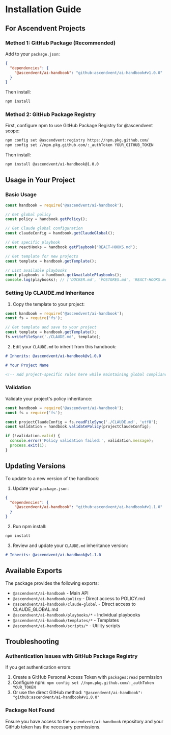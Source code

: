 # Installation Guide

## For Ascendvent Projects

### Method 1: GitHub Package (Recommended)

Add to your `package.json`:

```json
{
  "dependencies": {
    "@ascendvent/ai-handbook": "github:ascendvent/ai-handbook#v1.0.0"
  }
}
```

Then install:
```bash
npm install
```

### Method 2: GitHub Package Registry

First, configure npm to use GitHub Package Registry for @ascendvent scope:

```bash
npm config set @ascendvent:registry https://npm.pkg.github.com/
npm config set //npm.pkg.github.com/:_authToken YOUR_GITHUB_TOKEN
```

Then install:
```bash
npm install @ascendvent/ai-handbook@1.0.0
```

## Usage in Your Project

### Basic Usage

```javascript
const handbook = require('@ascendvent/ai-handbook');

// Get global policy
const policy = handbook.getPolicy();

// Get Claude global configuration
const claudeConfig = handbook.getClaudeGlobal();

// Get specific playbook
const reactHooks = handbook.getPlaybook('REACT-HOOKS.md');

// Get template for new projects
const template = handbook.getTemplate();

// List available playbooks
const playbooks = handbook.getAvailablePlaybooks();
console.log(playbooks); // ['DOCKER.md', 'POSTGRES.md', 'REACT-HOOKS.md', 'TYPESCRIPT.md']
```

### Setting Up CLAUDE.md Inheritance

1. Copy the template to your project:
```javascript
const handbook = require('@ascendvent/ai-handbook');
const fs = require('fs');

// Get template and save to your project
const template = handbook.getTemplate();
fs.writeFileSync('./CLAUDE.md', template);
```

2. Edit your `CLAUDE.md` to inherit from this handbook:
```markdown
# Inherits: @ascendvent/ai-handbook@v1.0.0

# Your Project Name

<!-- Add project-specific rules here while maintaining global compliance -->
```

### Validation

Validate your project's policy inheritance:

```javascript
const handbook = require('@ascendvent/ai-handbook');
const fs = require('fs');

const projectClaudeConfig = fs.readFileSync('./CLAUDE.md', 'utf8');
const validation = handbook.validatePolicy(projectClaudeConfig);

if (!validation.valid) {
  console.error('Policy validation failed:', validation.message);
  process.exit(1);
}
```

## Updating Versions

To update to a new version of the handbook:

1. Update your `package.json`:
```json
{
  "dependencies": {
    "@ascendvent/ai-handbook": "github:ascendvent/ai-handbook#v1.1.0"
  }
}
```

2. Run npm install:
```bash
npm install
```

3. Review and update your `CLAUDE.md` inheritance version:
```markdown
# Inherits: @ascendvent/ai-handbook@v1.1.0
```

## Available Exports

The package provides the following exports:

- `@ascendvent/ai-handbook` - Main API
- `@ascendvent/ai-handbook/policy` - Direct access to POLICY.md
- `@ascendvent/ai-handbook/claude-global` - Direct access to CLAUDE_GLOBAL.md
- `@ascendvent/ai-handbook/playbooks/*` - Individual playbooks
- `@ascendvent/ai-handbook/templates/*` - Templates
- `@ascendvent/ai-handbook/scripts/*` - Utility scripts

## Troubleshooting

### Authentication Issues with GitHub Package Registry

If you get authentication errors:

1. Create a GitHub Personal Access Token with `packages:read` permission
2. Configure npm: `npm config set //npm.pkg.github.com/:_authToken YOUR_TOKEN`
3. Or use the direct GitHub method: `"@ascendvent/ai-handbook": "github:ascendvent/ai-handbook#v1.0.0"`

### Package Not Found

Ensure you have access to the `ascendvent/ai-handbook` repository and your GitHub token has the necessary permissions.